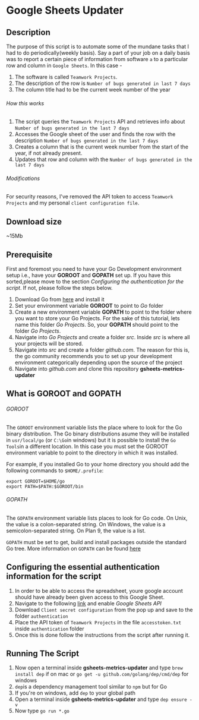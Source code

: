 # Google Sheets Updater

## Description

The purpose of this script is to automate some of the mundane tasks that I had to do periodically(weekly basis). 
Say a part of your job on a daily basis was to report a certain piece of information from software `a` to a particular row and column in `Google Sheets`. 
In this case -
1. The software is called `Teamwork Projects`. 
2. The description of the row is `Number of bugs generated in last 7 days`
3. The column title had to be the current week number of the year

###### How this works

1. The script queries the  `Teamwork Projects` API and retrieves info about `Number of bugs generated in the last 7 days`
2. Accesses the Google sheet of the user and finds the row with the description `Number of bugs generated in the last 7 days` 
3. Creates a column that is the current week number from the start of the year, if not already present. 
4. Updates that row and column with the `Number of bugs generated in the last 7 days`

###### Modifications 

For security reasons, I've removed the API token to access `Teamwork Projects` and my personal `client configuration file`. 

## Download size

~15Mb

## Prerequisite

First and foremost you need to have your Go Development environment setup i.e., have your __GOROOT__ and __GOPATH__ set up. If you have this sorted,please move to the section _Configuring the authentication for the script_. If not, please follow the steps below.
1. Download Go from [here](https://golang.org/dl/) and install it
2. Set your environment variable __GOROOT__ to point to _Go_ folder
3. Create a new environment variable __GOPATH__ to point to the folder where you want to store your Go Projects. For the sake of this     tutorial, lets name this folder _Go Projects_. So, your __GOPATH__ should point to the folder _Go Projects_.
4. Navigate into _Go Projects_ and create a folder _src_. Inside _src_ is where all your projects will be stored.
5. Navigate into _src_ and create a folder _github.com_. The reason for this is, the go community recommends you to set up your development environment categorically depending upon the source of the project
6. Navigate into _github.com_ and clone this repository __gsheets-metrics-updater__

## What is GOROOT and GOPATH
###### GOROOT
The `GOROOT` environment variable lists the place where to look for the Go binary distribution. The Go binary distributions asume they will be installed in `usr/local/go` (or `C:\Go`in windows) but it is possible to install the `Go Tools`in a different location. In this case you must set the  GOROOT environment variable to point to the directory in which it was installed.

For example, if you installed Go to your home directory you should add the following commands to `$HOME/.profile`:
```
export GOROOT=$HOME/go
export PATH=$PATH:$GOROOT/bin
```
###### GOPATH
The `GOPATH` environment variable lists places to look for Go code. On Unix, the value is a colon-separated string. On Windows, the value is a semicolon-separated string. On Plan 9, the value is a list.

`GOPATH` must be set to get, build and install packages outside the standard Go tree.
More information on `GOPATH` can be found [here](https://golang.org/doc/install#tarball_non_standard)

## Configuring the essential authentication information for the script

1. In order to be able to access the spreadsheet, youre google account should have already been given access to this Google Sheet. 
2. Navigate to the following [link](https://developers.google.com/sheets/api/quickstart/go) and enable _Google Sheets API_ 
3. Download `Client secret configuration` from the pop up and save to the folder `authentication`
4. Place the API token of `Teamwork Projects` in the file `accesstoken.txt` inside `authentication` folder
5. Once this is done follow the instructions from the script after running it.

## Running The Script

1. Now open a terminal inside __gsheets-metrics-updater__ and type `brew install dep` if on mac or `go get -u github.com/golang/dep/cmd/dep` for windows
2. `dep`is a dependency management tool similar to `npm` but for Go
3. If you're on windows, add `dep` to your global path
4. Open a terminal inside __gsheets-metrics-updater__ and type `dep ensure -v`
5. Now type `go run *.go`